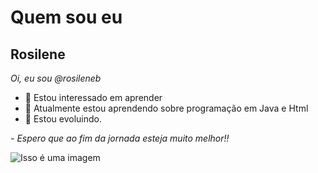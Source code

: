# Quem sou eu
## Rosilene 
*Oi, eu sou @rosileneb*
- 👀 Estou interessado em aprender
- 🌱 Atualmente estou aprendendo sobre programação em Java e Html
- 💞️ Estou evoluindo. 

*- Espero que ao fim da jornada esteja muito melhor!!*

![Isso é uma imagem](https://user-images.githubusercontent.com/105072907/176244978-0bea6b81-e11a-4d56-91f9-a3eae9862c1d.png)

